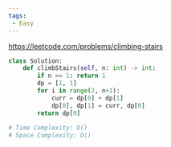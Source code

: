 ```yaml
---
tags:
 - Easy
---
```


https://leetcode.com/problems/climbing-stairs

```python
class Solution:
    def climbStairs(self, n: int) -> int:
        if n == 1: return 1
        dp = [1, 1]
        for i in range(2, n+1):
            curr = dp[0] + dp[1]
            dp[0], dp[1] = curr, dp[0]
        return dp[0]
            
# Time Complexity: O()
# Space Complexity: O()
```